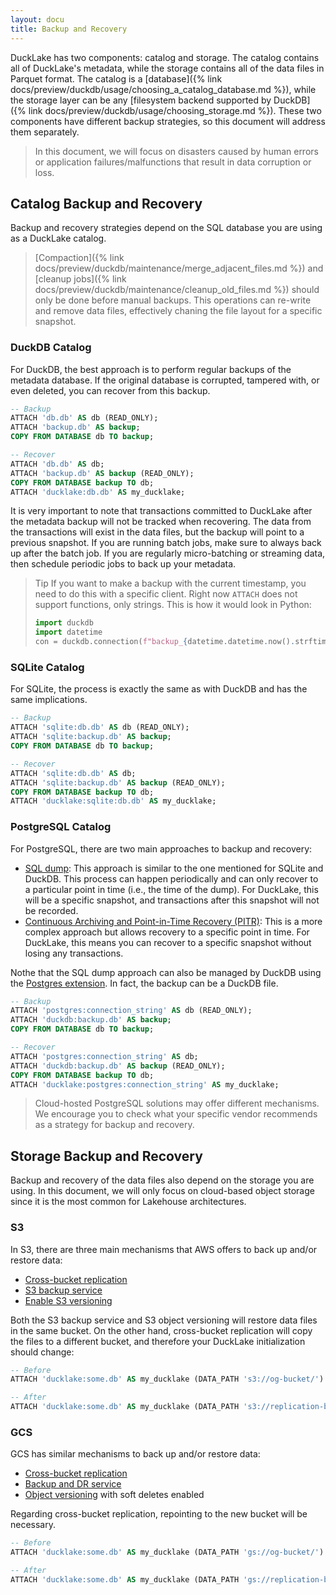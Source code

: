 ```yaml
---
layout: docu
title: Backup and Recovery
---
```


DuckLake has two components: catalog and storage. The catalog contains all of DuckLake's metadata, while the storage contains all of the data files in Parquet format. The catalog is a [database]({% link docs/preview/duckdb/usage/choosing_a_catalog_database.md %}), while the storage layer can be any [filesystem backend supported by DuckDB]({% link docs/preview/duckdb/usage/choosing_storage.md %}). These two components have different backup strategies, so this document will address them separately.

> In this document, we will focus on disasters caused by human errors or application failures/malfunctions that result in data corruption or loss.

## Catalog Backup and Recovery

Backup and recovery strategies depend on the SQL database you are using as a DuckLake catalog.

> [Compaction]({% link docs/preview/duckdb/maintenance/merge_adjacent_files.md %}) and [cleanup jobs]({% link docs/preview/duckdb/maintenance/cleanup_old_files.md %}) should only be done before manual backups. This operations can re-write and remove data files, effectively chaning the file layout for a specific snapshot.

### DuckDB Catalog

For DuckDB, the best approach is to perform regular backups of the metadata database. If the original database is corrupted, tampered with, or even deleted, you can recover from this backup.

```sql
-- Backup
ATTACH 'db.db' AS db (READ_ONLY);
ATTACH 'backup.db' AS backup;
COPY FROM DATABASE db TO backup;

-- Recover
ATTACH 'db.db' AS db;
ATTACH 'backup.db' AS backup (READ_ONLY);
COPY FROM DATABASE backup TO db;
ATTACH 'ducklake:db.db' AS my_ducklake;
```

It is very important to note that transactions committed to DuckLake after the metadata backup will not be tracked when recovering. The data from the transactions will exist in the data files, but the backup will point to a previous snapshot. If you are running batch jobs, make sure to always back up after the batch job. If you are regularly micro-batching or streaming data, then schedule periodic jobs to back up your metadata.

> Tip If you want to make a backup with the current timestamp, you need to do this with a specific client. Right now `ATTACH` does not support functions, only strings. This is how it would look in Python:
>
> ```python
> import duckdb
> import datetime
> con = duckdb.connection(f"backup_{datetime.datetime.now().strftime('%Y-%m-%d__%I_%M_%S')}.db")
> ```

### SQLite Catalog

For SQLite, the process is exactly the same as with DuckDB and has the same implications.

```sql
-- Backup
ATTACH 'sqlite:db.db' AS db (READ_ONLY);
ATTACH 'sqlite:backup.db' AS backup;
COPY FROM DATABASE db TO backup;

-- Recover
ATTACH 'sqlite:db.db' AS db;
ATTACH 'sqlite:backup.db' AS backup (READ_ONLY);
COPY FROM DATABASE backup TO db;
ATTACH 'ducklake:sqlite:db.db' AS my_ducklake;
```

### PostgreSQL Catalog

For PostgreSQL, there are two main approaches to backup and recovery:

- [SQL dump](https://www.postgresql.org/docs/current/backup-dump.html): This approach is similar to the one mentioned for SQLite and DuckDB. This process can happen periodically and can only recover to a particular point in time (i.e., the time of the dump). For DuckLake, this will be a specific snapshot, and transactions after this snapshot will not be recorded.
- [Continuous Archiving and Point-in-Time Recovery (PITR)](https://www.postgresql.org/docs/current/continuous-archiving.html): This is a more complex approach but allows recovery to a specific point in time. For DuckLake, this means you can recover to a specific snapshot without losing any transactions.

Nothe that the SQL dump approach can also be managed by DuckDB using the [Postgres extension](https://duckdb.org/docs/stable/core_extensions/postgres). In fact, the backup can be a DuckDB file.

```sql
-- Backup
ATTACH 'postgres:connection_string' AS db (READ_ONLY);
ATTACH 'duckdb:backup.db' AS backup;
COPY FROM DATABASE db TO backup;

-- Recover
ATTACH 'postgres:connection_string' AS db;
ATTACH 'duckdb:backup.db' AS backup (READ_ONLY);
COPY FROM DATABASE backup TO db;
ATTACH 'ducklake:postgres:connection_string' AS my_ducklake;
```

> Cloud-hosted PostgreSQL solutions may offer different mechanisms. We encourage you to check what your specific vendor recommends as a strategy for backup and recovery.

## Storage Backup and Recovery

Backup and recovery of the data files also depend on the storage you are using. In this document, we will only focus on cloud-based object storage since it is the most common for Lakehouse architectures.

### S3

In S3, there are three main mechanisms that AWS offers to back up and/or restore data:

- [Cross-bucket replication](https://docs.aws.amazon.com/AmazonS3/latest/userguide/replication.html)
- [S3 backup service](https://docs.aws.amazon.com/aws-backup/latest/devguide/s3-backups.html)
- [Enable S3 versioning](https://docs.aws.amazon.com/AmazonS3/latest/userguide/Versioning.html)

Both the S3 backup service and S3 object versioning will restore data files in the same bucket. On the other hand, cross-bucket replication will copy the files to a different bucket, and therefore your DuckLake initialization should change:

```sql
-- Before
ATTACH 'ducklake:some.db' AS my_ducklake (DATA_PATH 's3://og-bucket/')

-- After
ATTACH 'ducklake:some.db' AS my_ducklake (DATA_PATH 's3://replication-bucket/')
```

### GCS

GCS has similar mechanisms to back up and/or restore data:

- [Cross-bucket replication](https://cloud.google.com/storage/docs/using-cross-bucket-replication)
- [Backup and DR service](https://cloud.google.com/backup-disaster-recovery/docs/concepts/backup-dr)
- [Object versioning](https://cloud.google.com/storage/docs/object-versioning) with soft deletes enabled

Regarding cross-bucket replication, repointing to the new bucket will be necessary.

```sql
-- Before
ATTACH 'ducklake:some.db' AS my_ducklake (DATA_PATH 'gs://og-bucket/')

-- After
ATTACH 'ducklake:some.db' AS my_ducklake (DATA_PATH 'gs://replication-bucket/')
```

